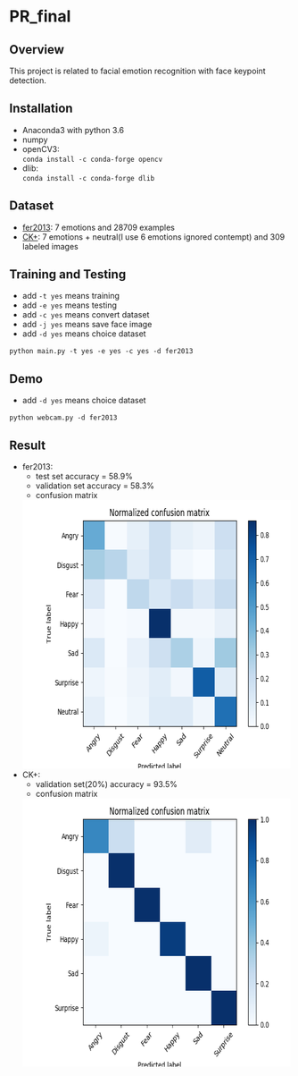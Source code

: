 # PR_final
## Overview
This project is related to facial emotion recognition with face keypoint detection.

##  Installation
* Anaconda3 with python 3.6
* numpy
* openCV3: <br> <code>conda install -c conda-forge opencv</code>
* dlib: <br> <code>conda install -c conda-forge dlib</code>

## Dataset
* [fer2013](https://www.kaggle.com/c/challenges-in-representation-learning-facial-expression-recognition-challenge/data):
   7 emotions and 28709 examples
* [CK+](http://www.consortium.ri.cmu.edu/ckagree/): 7 emotions + neutral(I use 6 emotions ignored contempt) and 309 labeled images

## Training and Testing
  * add <code>-t yes</code> means training
  * add <code>-e yes</code> means testing  
  * add <code>-c yes</code> means convert dataset 
  * add <code>-j yes</code> means save face image
  * add <code>-d yes</code> means choice dataset  
  ```
  python main.py -t yes -e yes -c yes -d fer2013
  ```
## Demo
  * add <code>-d yes</code> means choice dataset
  ```
  python webcam.py -d fer2013
  ```

## Result  
* fer2013: 
  * test set accuracy = 58.9% 
  * validation set accuracy = 58.3%
  * confusion matrix
  <img src="fer2013_cell3.png" width="640" height="480">
* CK+: 
  * validation set(20%) accuracy = 93.5%
  * confusion matrix
  <img src="ckplus_cell3.png" width="640" height="480">
